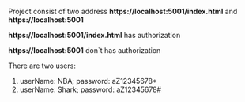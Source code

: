 <p>Project consist of two address <strong>https://localhost:5001/index.html</strong> and <strong>https://localhost:5001</strong> </p>
<p><strong>https://localhost:5001/index.html</strong> has authorization</p>
<p><strong>https://localhost:5001</strong> don`t has authorization</p>

<P>There are two users: 
<ol>
	<li>userName: NBA; password: aZ12345678*</li>
	<li>userName: Shark; password: aZ12345678#</li>
</ol>
</P>